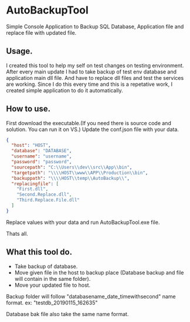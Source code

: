 # AutoBackupTool
Simple Console Application to Backup SQL Database, Application file and replace file with updated file.

## Usage.
I  created this tool to help my self on test changes on testing environment.
After every main update I had to take backup of test env database and application main dll file. 
And have to replace dll files and test the services are working.
Since I do this every time and this is a repetative work, I created simple application to do it automatically.

## How to use.
First download the executable.(If you need there is source code and solution. You can run it on VS.)
Update the conf.json file with your data.

```json
{
  "host": "HOST",
  "database": "DATABASE",
  "username": "username",
  "password": "password",
  "sourcepath": "C:\\Users\\dev\\src\\App\\bin",
  "targetpath": "\\\\HOST\\www\\APP\\Production\\bin",
  "backuppath": "\\\\HOST\\temp\\AutoBackup\\",
  "replacingfile": [
    "First.dll",
    "Second.Replace.dll",
    "Third.Replace.File.dll"
  ]
}
```

Replace values with your data and run AutoBackupTool.exe file. 

Thats all.

## What this tool do.
  * Take backup of database.
  * Move given file in the host to backup place (Database backup and file will contain in the same folder).
  * Move your updated file to host.
  
Backup folder will follow "databasename_date_timewithsecond" name format. 
ex: "testdb_20190115_162635"

Database bak file also take the same name format.

